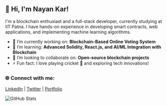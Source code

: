 ## 👋 Hi, I'm Nayan Kar!

I'm a blockchain enthusiast and a full-stack developer, currently studying at IIT Patna. I have hands-on experience in developing smart contracts, web applications, and implementing machine learning algorithms.

- 🔭 I’m currently working on: **Blockchain-Based Online Voting System**
- 🌱 I’m learning: **Advanced Solidity, React.js, and AI/ML Integration with Blockchain**
- 👯 I’m looking to collaborate on: **Open-source blockchain projects**
- ⚡ Fun fact: I love playing cricket 🏏 and exploring tech innovations!

### 🌐 Connect with me:
[LinkedIn](nayan-kar-8221392a8) | [Twitter](https://twitter.com) | [Portfolio](https://yourwebsite.com)

![GitHub Stats](https://github-readme-stats.vercel.app/api?username=yourusername&show_icons=true&theme=radical)

